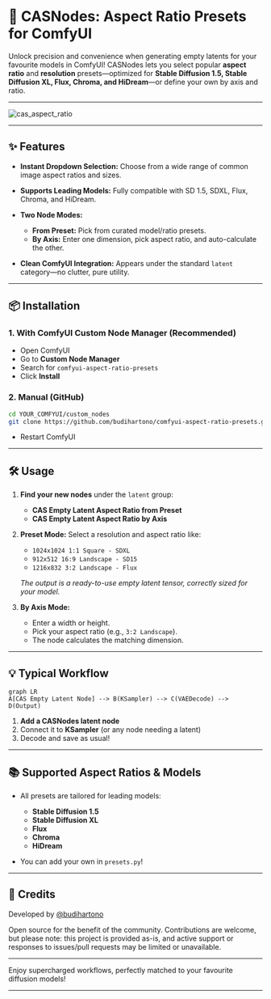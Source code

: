 # 📐 CASNodes: Aspect Ratio Presets for ComfyUI

Unlock precision and convenience when generating empty latents for your favourite models in ComfyUI!
CASNodes lets you select popular **aspect ratio** and **resolution** presets—optimized for **Stable Diffusion 1.5, Stable Diffusion XL, Flux, Chroma, and HiDream**—or define your own by axis and ratio.

---
![cas_aspect_ratio](https://github.com/user-attachments/assets/7c7a6a63-b0d3-4527-b1c3-08dd42bd87cb)

---

## ✨ Features

* **Instant Dropdown Selection:**
  Choose from a wide range of common image aspect ratios and sizes.
* **Supports Leading Models:**
  Fully compatible with SD 1.5, SDXL, Flux, Chroma, and HiDream.
* **Two Node Modes:**

  * **From Preset:** Pick from curated model/ratio presets.
  * **By Axis:** Enter one dimension, pick aspect ratio, and auto-calculate the other.
* **Clean ComfyUI Integration:**
  Appears under the standard `latent` category—no clutter, pure utility.

---

## 📦 Installation

### 1. With **ComfyUI Custom Node Manager** (Recommended)

* Open ComfyUI
* Go to **Custom Node Manager**
* Search for `comfyui-aspect-ratio-presets`
* Click **Install**

### 2. Manual (GitHub)

```bash
cd YOUR_COMFYUI/custom_nodes
git clone https://github.com/budihartono/comfyui-aspect-ratio-presets.git
```

* Restart ComfyUI

---

## 🛠️ Usage

1. **Find your new nodes** under the `latent` group:

   * **CAS Empty Latent Aspect Ratio from Preset**
   * **CAS Empty Latent Aspect Ratio by Axis**

2. **Preset Mode:**
   Select a resolution and aspect ratio like:

   * `1024x1024 1:1 Square - SDXL`
   * `912x512 16:9 Landscape - SD15`
   * `1216x832 3:2 Landscape - Flux`

   *The output is a ready-to-use empty latent tensor, correctly sized for your model.*

3. **By Axis Mode:**

   * Enter a width or height.
   * Pick your aspect ratio (e.g., `3:2 Landscape`).
   * The node calculates the matching dimension.

---

## 💡 Typical Workflow

```mermaid
graph LR
A[CAS Empty Latent Node] --> B(KSampler) --> C(VAEDecode) --> D(Output)
```

1. **Add a CASNodes latent node**
2. Connect it to **KSampler** (or any node needing a latent)
3. Decode and save as usual!

---

## 📚 Supported Aspect Ratios & Models

* All presets are tailored for leading models:

  * **Stable Diffusion 1.5**
  * **Stable Diffusion XL**
  * **Flux**
  * **Chroma**
  * **HiDream**
* You can add your own in `presets.py`!

---

## 📝 Credits

Developed by [@budihartono](https://github.com/budihartono)

Open source for the benefit of the community.
Contributions are welcome, but please note: this project is provided as-is, and active support or responses to issues/pull requests may be limited or unavailable.

---

Enjoy supercharged workflows, perfectly matched to your favourite diffusion models!

---
